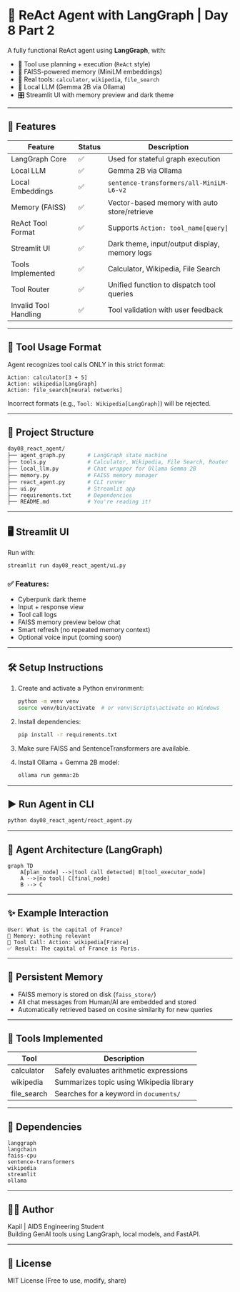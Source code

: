 # 🤖 ReAct Agent with LangGraph | Day 8 Part 2

A fully functional ReAct agent using **LangGraph**, with:
- 🔁 Tool use planning + execution (`ReAct` style)
- 🧠 FAISS-powered memory (MiniLM embeddings)
- 🧰 Real tools: `calculator`, `wikipedia`, `file_search`
- 💬 Local LLM (Gemma 2B via Ollama)
- 🎛️ Streamlit UI with memory preview and dark theme

---

## 🚀 Features

| Feature               | Status | Description |
|----------------------|--------|-------------|
| LangGraph Core       | ✅     | Used for stateful graph execution |
| Local LLM            | ✅     | Gemma 2B via Ollama |
| Local Embeddings     | ✅     | `sentence-transformers/all-MiniLM-L6-v2` |
| Memory (FAISS)       | ✅     | Vector-based memory with auto store/retrieve |
| ReAct Tool Format    | ✅     | Supports `Action: tool_name[query]` |
| Streamlit UI         | ✅     | Dark theme, input/output display, memory logs |
| Tools Implemented    | ✅     | Calculator, Wikipedia, File Search |
| Tool Router          | ✅     | Unified function to dispatch tool queries |
| Invalid Tool Handling| ✅     | Tool validation with user feedback |

---

## 🧠 Tool Usage Format

Agent recognizes tool calls ONLY in this strict format:

```text
Action: calculator[3 + 5]
Action: wikipedia[LangGraph]
Action: file_search[neural networks]
```

Incorrect formats (e.g., `Tool: Wikipedia[LangGraph]`) will be rejected.

---

## 📁 Project Structure

```bash
day08_react_agent/
├── agent_graph.py       # LangGraph state machine
├── tools.py             # Calculator, Wikipedia, File Search, Router
├── local_llm.py         # Chat wrapper for Ollama Gemma 2B
├── memory.py            # FAISS memory manager
├── react_agent.py       # CLI runner
├── ui.py                # Streamlit app
├── requirements.txt     # Dependencies
├── README.md            # You're reading it!
```

---

## 🖥️ Streamlit UI

Run with:

```bash
streamlit run day08_react_agent/ui.py
```

### ✅ Features:
- Cyberpunk dark theme
- Input + response view
- Tool call logs
- FAISS memory preview below chat
- Smart refresh (no repeated memory context)
- Optional voice input (coming soon)

---

## 🛠️ Setup Instructions

1. Create and activate a Python environment:
   ```bash
   python -m venv venv
   source venv/bin/activate  # or venv\Scripts\activate on Windows
   ```

2. Install dependencies:
   ```bash
   pip install -r requirements.txt
   ```

3. Make sure FAISS and SentenceTransformers are available.

4. Install Ollama + Gemma 2B model:
   ```bash
   ollama run gemma:2b
   ```

---

## ▶️ Run Agent in CLI

```bash
python day08_react_agent/react_agent.py
```

---

## 🧠 Agent Architecture (LangGraph)

```mermaid
graph TD
    A[plan_node] -->|tool call detected| B[tool_executor_node]
    A -->|no tool| C[final_node]
    B --> C
```

---

## ✨ Example Interaction

```
User: What is the capital of France?
🧠 Memory: nothing relevant
🧠 Tool Call: Action: wikipedia[France]
✅ Result: The capital of France is Paris.
```

---

## 💾 Persistent Memory

- FAISS memory is stored on disk (`faiss_store/`)
- All chat messages from Human/AI are embedded and stored
- Automatically retrieved based on cosine similarity for new queries

---

## 🧪 Tools Implemented

| Tool        | Description                               |
|-------------|-------------------------------------------|
| calculator  | Safely evaluates arithmetic expressions   |
| wikipedia   | Summarizes topic using Wikipedia library  |
| file_search | Searches for a keyword in `documents/`    |

---

## 🧩 Dependencies

```text
langgraph
langchain
faiss-cpu
sentence-transformers
wikipedia
streamlit
ollama
```

---

## 🧑‍💻 Author

Kapil | AIDS Engineering Student  
Building GenAI tools using LangGraph, local models, and FastAPI.

---

## 🔗 License

MIT License (Free to use, modify, share)
